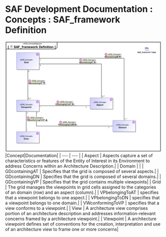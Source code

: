 # SAF Development Documentation : Concepts : SAF_framework Definition 
![SAF_framework Definition.svg](./diagrams/SAF_framework-Definition.svg)
|Concept|Documentation|
| --- | --- |
| Aspect | Aspects capture a set of characteristics or features of the Entity of Interest in its Environment to address Concerns within an Architecture Description.|
| Domain | |
| GDcontainingAT | Specifies that the grid is composed of several aspects.|
| GDcontainingDN | Specifies that the grid is composed of several domains.|
| GDcontainingVP | Specifies that the grid contains multiple viewpoints|
| Grid | The grid manages the viewpoints in grid cells assigned to the categories of an domain (row) and an aspect (column).|
| VPbelongingToAT | specifies that a viewpoint belongs to one aspect.|
| VPbelongingToDN | specifies that a viewpoint belongs to one domain.|
| VWconformingToVP | specifies that a view conforms to a viewpoint.|
| View | A architecture view comprises portion of an architecture description and addresses information-relevant concerns framed by a architecture viewpoint.|
| Viewpoint | A architecture viewpoint defines set of conventions for the creation, interpretation and use of an architecture view to frame one or more concerns|
